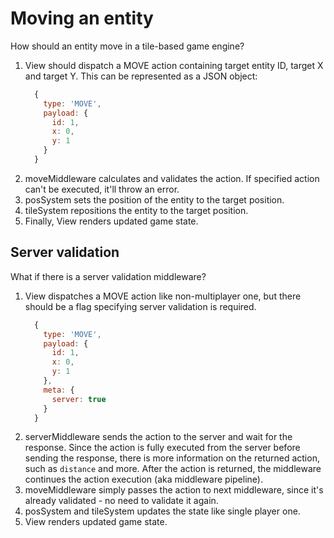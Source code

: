 Moving an entity
================

How should an entity move in a tile-based game engine?

1. View should dispatch a MOVE action containing target entity ID, target X and
   target Y. This can be represented as a JSON object:
   ```js
     {
       type: 'MOVE',
       payload: {
         id: 1,
         x: 0,
         y: 1
       }
     }
   ```
2. moveMiddleware calculates and validates the action. If specified action can't
   be executed, it'll throw an error.
3. posSystem sets the position of the entity to the target position.
4. tileSystem repositions the entity to the target position.
5. Finally, View renders updated game state.

Server validation
-----------------

What if there is a server validation middleware?

1. View dispatches a MOVE action like non-multiplayer one, but there should be
   a flag specifying server validation is required.
   ```js
     {
       type: 'MOVE',
       payload: {
         id: 1,
         x: 0,
         y: 1
       },
       meta: {
         server: true
       }
     }
   ```
2. serverMiddleware sends the action to the server and wait for the response.
   Since the action is fully executed from the server before sending the
   response, there is more information on the returned action, such as
   `distance` and more. After the action is returned, the middleware continues
   the action execution (aka middleware pipeline).
3. moveMiddleware simply passes the action to next middleware, since it's
   already validated - no need to validate it again.
4. posSystem and tileSystem updates the state like single player one.
5. View renders updated game state.
